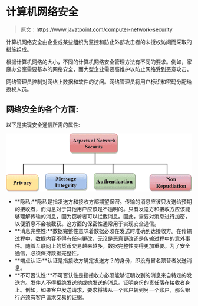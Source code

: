 # 计算机网络安全

> 原文：<https://www.javatpoint.com/computer-network-security>

计算机网络安全由企业或某些组织为监控和防止外部攻击者的未授权访问而采取的措施组成。

根据计算机网络的大小，不同的计算机网络安全管理方法有不同的要求。例如，家庭办公室需要基本的网络安全，而大型企业需要高维护以防止网络受到恶意攻击。

网络管理员控制对网络上数据和软件的访问。网络管理员将用户标识和密码分配给授权人员。

## 网络安全的各个方面:

以下是实现安全通信所需的属性:

![Computer Network Security](img/61c84f7af6fb72191bd2082aa61784a3.png)

*   **隐私:**隐私是指发送方和接收方都期望保密。传输的消息应该只发送给预期的接收者，而消息对于其他用户应该是不透明的。只有发送方和接收方应该能够理解传输的消息，因为窃听者可以拦截消息。因此，需要对消息进行加密，以便消息不会被截获。这方面的保密性通常用于实现安全通信。
*   **消息完整性:**数据完整性意味着数据必须在发送时准确到达接收方。在传输过程中，数据内容不得有任何更改，无论是恶意更改还是传输过程中的意外事件。随着互联网上的货币交易越来越多，数据完整性变得更加重要。为了安全通信，必须保持数据完整性。
*   **端点认证:**认证是指接收方确定发送方？的身份，即没有冒名顶替者发送消息。
*   **不可否认性:**不可否认性是指接收方必须能够证明收到的消息来自特定的发送方。发件人不得拒绝发送他或她发送的消息。证明身份的责任落在接收者身上。例如，如果客户发送请求，要求将钱从一个账户转到另一个账户，那么银行必须有客户请求交易的证据。